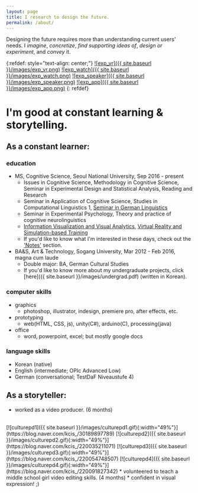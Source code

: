 ```yaml
---
layout: page
title: I research to design the future.
permalink: /about/
---
```


Designing the future requires more than understanding current users' needs. I *imagine*, *concretize*, *find supporting ideas of*, *design or experiment*, and *convey* it.

{:refdef: style="text-align: center;"}
[![exp_vr]({{ site.baseurl }}/images/exp_vr.png)](https://sueannej.github.io/exp_vr)
[![exp_watch]({{ site.baseurl }}/images/exp_watch.png)](https://sueannej.github.io/exp_watch)
[![exp_speaker]({{ site.baseurl }}/images/exp_speaker.png)](https://sueannej.github.io/exp_speaker)
[![exp_app]({{ site.baseurl }}/images/exp_app.png)](https://sueannej.github.io/exp_app)
{: refdef}

# I'm good at constant learning & storytelling.

## As a **constant learner**:
### education
* MS, Cognitive Science, Seoul National University, Sep 2016 - present
  * Issues in Cognitive Science, Methodology in Cognitive Science, Seminar in Experimental Design and Statistical Analysis, Reading and Research
  * Seminar in Application of Cognitive Science, Studies in Computational Linguistics 1, [Seminar in German Linguistics](https://sueannej.github.io/conversationalagent)
  * Seminar in Experimental Psychology, Theory and practice of cognitive neurolinguistics
  * [Information Visualization and Visual Analytics](https://sueannej.github.io/infoviz), [Virtual Reality and Simulation-based Training](https://sueannej.github.io/vrui)
  * If you'd like to know what I'm interested in these days, check out the ['Notes'](https://sueannej.github.io/notes) section.
* BA&S, Art & Technology, Sogang University, Mar 2012 - Feb 2016, magna cum laude
  * Double major: BA, German Cultural Studies
  * If you'd like to know more about my undergraduate projects, click [here]({{ site.baseurl }}/images/undergrad.pdf) (written in Korean).

### computer skills
* graphics
  * photoshop, illustrator, indesign, premiere pro, after effects, etc.
* prototyping
  * web(HTML, CSS, js), unity(C#), arduino(C), processing(java)
* office
  * word, powerpoint, excel; but mostly google docs

### language skills
* Korean (native)
* English (intermediate; OPIc Advanced Low)
* German (conversational; TestDaF Niveaustufe 4)

## As a **storyteller**:
* worked as a video producer. (6 months)
<br />
[![culturepd1]({{ site.baseurl }}/images/culturepd1.gif){:width="49%"}](https://blog.naver.com/kcis_/30189897789)
[![culturepd2]({{ site.baseurl }}/images/culturepd2.gif){:width="49%"}](https://blog.naver.com/kcis_/220035211071)
[![culturepd3]({{ site.baseurl }}/images/culturepd3.gif){:width="49%"}](https://blog.naver.com/kcis_/220054748507)
[![culturepd4]({{ site.baseurl }}/images/culturepd4.gif){:width="49%"}](https://blog.naver.com/kcis_/220091827342)
* volunteered to teach a middle school girl video editing skills. (4 months)
* confident in visual expression! ;)

